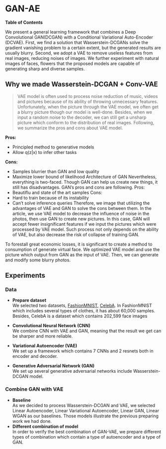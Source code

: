 # GAN-AE

__Table of Contents__

We present a general learning framework that combines a Deep Convolutional GAN(DCGAN) with a Conditional Variational Auto-Encoder (DCVAE). First, we find a solution that Wasserstein-DCGANs solve the gradient vanishing problem to a certain extent, but the generated results are usually blurry. Second, we adopt a VAE to remove useless features from real images, reducing noises of images. We further experiment with natural images of faces, flowers that the proposed models are capable of generating sharp and diverse samples. 

## Why we made Wasserstein-DCGAN + Conv-VAE
> VAE model is often used to process noise reduction of music, videos and pictures because of its ability of throwing unnecessary features. 
Unfortunately, when the picture through the VAE model, we often get a blurry picture though our model is well-done. Besides, when we input a random noise to the decoder, we can still get a unsharp picture which conform to the distribution of real images.
Following, we summarize the pros and cons about VAE model.

__Pros:__
- Principled method to generative models
- Allow q(z|x) to infer other tasks

__Cons:__
- Samples blurrier than GAN and low quality
- Maximize lower bound of likelihood
Architecture of GAN
Nevertheless, everything is two-faced. Though GAN can help us create new things, it still has disadvantages. GAN’s pros and cons are following.
Pros:
- Beautiflu and state of the art samples
Cons:
- Hard to train because of its instability
- Can’t solve inference queries
Therefore, we image that utilizing the advantages of VAE and GAN to solve the cons between them. In the article, we use VAE model to decrease the influence of noise in the photos, then use GAN to create new pictures. In this case, GAN will accept fewer insignificant features if we input the pictures which were processed by VAE model. Such process not only depends on the ability of VAE, but also decrease the risk of collapse of training GAN.

To forestall great economic losses, it is significant to create a method to consumption of generate virtual face. We optimized VAE model and use the picture which output from GAN as the input of VAE. Then, we can generate and modify some blurry photos.

## Experiments
### Data
- __Prepare dataset__  
We selected two datasets, [FashionMNIST](https://github.com/zalandoresearch/fashion-mnist/blob/master/README.md), [CelebA](https://www.google.com/search?client=safari&rls=en&q=CelebA&ie=UTF-8&oe=UTF-8). In FashionMNIST which includes several types of clothes, it has about 60,000 samples. Besides, CelebA is a dataset which contains 202,599 face images

- __Convolutional Neural Network (CNN)__  
We combine CNN with VAE and GAN, meaning that the result we get can be sharper and more reliable.
- __Variational Autoencoder (VAE)__  
We set up a framework which contains 7 CNNs and 2 resnets both in encoder and decoder. 
- __Generative Adversarial Network (GAN)__  
We set up several generative adversarial networks include Wasserstein-DCGAN model.

### Combine GAN with VAE
- __Baseline__  
As we decided to process Wasserstein-DCGAN and VAE, we selected Linear Autoencoder, Linear Variational Autoencoder, Linear GAN, Linear WGAN as our baselines. Those models illustrate the previous preparing work we had done.
- __Different combination of model__  
In order to verify the best combination of GAN-VAE, we prepare different types of combination which contain a type of autoencoder and a type of GAN.
